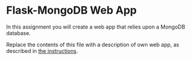 # Flask-MongoDB Web App

In this assignment you will create a web app that relies upon a MongoDB database.

Replace the contents of this file with a description of own web app, as described in [the instructions](./instructions).
